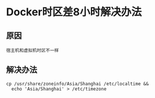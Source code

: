 # Docker时区差8小时解决办法

## 原因
    宿主机和虚拟机时区不一样

## 解决办法
```shell
cp /usr/share/zoneinfo/Asia/Shanghai /etc/localtime &&
  echo 'Asia/Shanghai' > /etc/timezone
```

